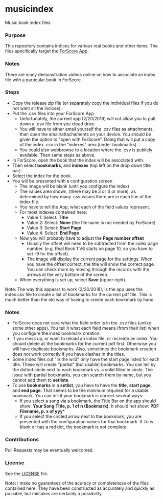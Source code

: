 # musicindex
Music book index files
### Purpose
This repository contains indices for various real books and other items.   The files specifically target the [ForScore App]( https://apps.apple.com/us/app/forscore/id363738376).
### Notes
There are many demonstration videos online on how to associate an index file with a particular book in ForScore.
### Steps
* Copy the release zip file (or separately copy the individual files if you do not want all the indices).
* Put the .csv files into your ForScore App
   * Unfortunately, the current app (2/20/2018) will not allow you to pull down a .csv file from you cloud drive.
   * You will have to either email yourself the .csv files as attachments, then open the email/attachements on your device.  You should be given the option to "open with ForScore".  Doing that will put a copy of the index .csv in the "indexes" area (under bookmarks).
   * You could also webbrowse to a location where the .csv is publicly available.  Then same steps as above.
* In ForScore, open the book that the index will be associated with.
* Then select **bookmarks**, and **indexes** (top left on the drop down title bar).
* Select the index for the book.
* You will be presented with a configuration screen.
    * The image will be blank (until you configure the index)
    * The values area shown, (there may be 3 or 4 or more), as determined by how many .csv values there are in each line of the index file.
    * You have to tell the App, what each of the field values represent.
    * For most indexes contained here:
        * Value 1: Select: **Title**
        * Value 2: Select: **None** (the file name is not needed by ForScore)
        * Value 3: Select: **Start Page**
        * Value 4: Select: **End Page**
    * Now you will probably have to adjust the **Page number offset**
        * Usually the offset will need to be subtracted from the index page number. (e.g. Real Book 1 V6 starts on page 10, so you have to set -9 for the offset).  
        * The image will display the current page for the settings.  When you have the offset correct, the title will show the correct page.  You can check more by moving through the records with the arrows at the very bottom of the screen.
    * When everything is set up, select **Save** (upper right).
  
Note: The way this appears to work (2/20/2018), is the app uses the index.csv file to create a list of bookmarks for the current pdf file.  This is much better than the old way of having to create each bookmark by hand.

### Notes
* ForScore does not care what the field order is in the .csv files (unlike some other apps).  You tell it what each field means (from their list) when you configure the index bookmark creation.
* If you mess up, or want to reload an index file, or recreate an index.  You should delete all the bookmarks for the current pdf first.  Otherwise you will have duplicate bookmarks.  Also, sometimes the bookmark creation does not work correctly if you have clashes in the titles.
* Some index files out "in the wild" only have the start page listed for each title.  These will create "partial" (but usable) bookmarks. You can tell by the dotted circle next to each bookmark vs. a solid filled in circle.  The issue with partial bookmarks, you can search them by name, but you cannot add them to **setlists**. 
* To use **bookmarks** in a **setlist**, you have to have the **title**, **start page**, and **end page**.  That seems to be the minimum required for a usable bookmark.  You can tell if your bookmark is correct several ways:
    * If you select a song via a bookmark, the Title Bar on the app should show: **Your Song Title, p. 1 of n (Bookmark)**.  It should not show: **PDF Filename, p. x of yyy***
    * If you select the circled arrow next to the bookmark, you are presented with the configuration values for that bookmark.  If *To* is blank or has a red dot, the bookmark is not complete.

### Contributions ###
Pull Requests may be eventually welcomed.
### License ###
See the [LICENSE]() file.  

Note: I make no guarantees of the acuracy or completeness of the files contained here.  They have been constructed as accurately and quickly as possible, but mistakes are certainly a possibility.
